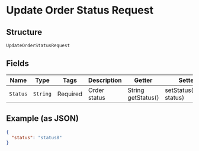 
# Update Order Status Request

## Structure

`UpdateOrderStatusRequest`

## Fields

| Name | Type | Tags | Description | Getter | Setter |
|  --- | --- | --- | --- | --- | --- |
| `Status` | `String` | Required | Order status | String getStatus() | setStatus(String status) |

## Example (as JSON)

```json
{
  "status": "status8"
}
```

